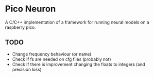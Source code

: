 # Pico Neuron

A C/C++ implementation of a framework for running neural models on a raspberry pico.

## TODO
- Change frequency behaviour (or name)
- Check if fs are needed on cfg files (probably not)
- Check if there is improvement changing the floats to integers (and precision loss)
